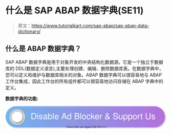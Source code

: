 # 什么是 SAP ABAP 数据字典(SE11)

> 原文：<https://www.tutorialkart.com/sap-abap/sap-abap-data-dictionary/>

## 什么是 ABAP 数据字典？

SAP ABAP 数据字典是用于对象开发的中央结构化数据源。它是一个独立于数据库的 DDL(数据定义语言),主要处理创建、编辑、删除数据库表。在数据字典中，您可以定义和维护与数据库相关的对象。ABAP 数据字典可以很容易地与 ABAP 工作台集成，因此工作台的所有组件都可以很容易地访问存储在 ABAP 字典中的定义。

**数据字典的功能:**

[![](img/925da31b32d6bc3827932f6c8afb11bb.png)](https://www.tutorialkart.com/)